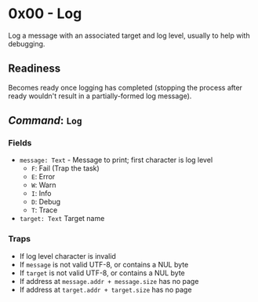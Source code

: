 # 0x00 - Log

Log a message with an associated target and log level, usually to help with
debugging.

## Readiness

Becomes ready once logging has completed (stopping the process after ready
wouldn't result in a partially-formed log message).

## *Command*: `Log`

### Fields

 - `message: Text` - Message to print; first character is log level
   - `F`: Fail (Trap the task)
   - `E`: Error
   - `W`: Warn
   - `I`: Info
   - `D`: Debug
   - `T`: Trace
 - `target: Text` Target name

### Traps

 - If log level character is invalid
 - If `message` is not valid UTF-8, or contains a NUL byte
 - If `target` is not valid UTF-8, or contains a NUL byte
 - If address at `message.addr + message.size` has no page
 - If address at `target.addr + target.size` has no page
